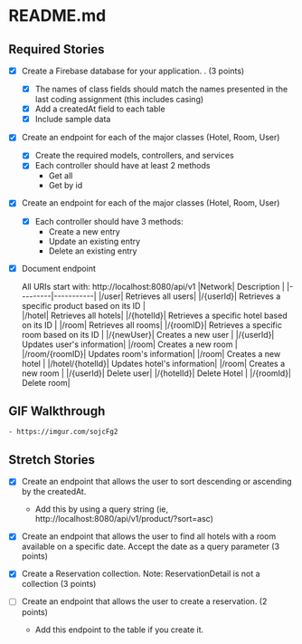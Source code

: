 # **README.md**

## **Required Stories**
- [x] Create a Firebase database for your application. . (3 points)
    - [x] The names of class fields should match the names presented in the last coding                 assignment (this includes casing)
    - [x] Add a createdAt field to each table
    - [x] Include sample data

- [x] Create an endpoint for each of the major classes (Hotel, Room, User)
    - [x] Create the required models, controllers, and services
    - [x] Each controller should have at least 2 methods
        - Get all
        - Get by id
- [x] Create an endpoint for each of the major classes (Hotel, Room, User)
    - [x] Each controller should have 3 methods:
        -   Create a new entry
        -   Update an existing entry
        -   Delete an existing entry
- [x] Document endpoint      

   All URIs start with: http://localhost:8080/api/v1
   |Network| Description |
   |---------|-----------|
   |/user|	Retrieves all users|
   |/{userId}| Retrieves a specific product based on its ID  |   
   |/hotel| Retrieves all hotels|
   |/{hotelId}| Retrieves a specific hotel based on its ID  |
   |/room|	Retrieves all rooms|
   |/{roomID}| Retrieves a specific room  based on its ID  |
   |/{newUser}| Creates a new user  |
   |/{userId}| Updates user's information|
   |/room| Creates a new room  |
   |/room/{roomID}| Updates room's information|
   |/room| Creates a new hotel  |
   |/hotel/{hotelId}| Updates hotel's information|
   |/room| Creates a new room  |
   |/{userId}| Delete user|
   |/{hotelId}| Delete Hotel  |
   |/{roomId}| Delete room|


## **GIF Walkthrough**
    - https://imgur.com/sojcFg2
## **Stretch Stories**
 - [x] Create an endpoint that allows the user to sort descending or ascending by the createdAt.
     -  Add this by using a query string (ie, http://localhost:8080/api/v1/product/?sort=asc)
       
 - [x] Create an endpoint that allows the user to find all hotels with a room available on a specific date. Accept the date as a query parameter (3 points)
    
 - [x] Create a Reservation collection. Note: ReservationDetail is not a collection (3 points)
    
 - [ ] Create an endpoint that allows the user to create a reservation. (2 points)
     - Add this endpoint to the table if you create it.
      


